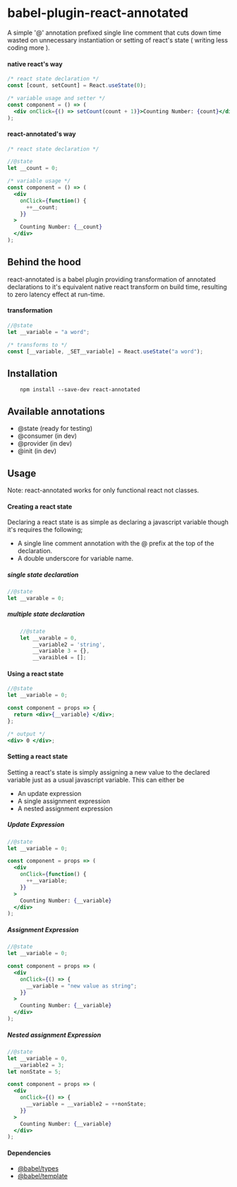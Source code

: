 ﻿# babel-plugin-react-annotated

A simple '@' annotation prefixed single line comment that cuts down time wasted on unnecessary instantiation or setting of react's state ( writing less coding more ).

#### native react's way

```jsx
/* react state declaration */
const [count, setCount] = React.useState(0);

/* variable usage and setter */
const component = () => (
  <div onClick={() => setCount(count + 1)}>Counting Number: {count}</div>
);
```

#### react-annotated's way

```jsx
/* react state declaration */

//@state
let __count = 0;

/* variable usage */
const component = () => (
  <div
    onClick={function() {
      ++__count;
    }}
  >
    Counting Number: {__count}
  </div>
);
```

## Behind the hood

react-annotated is a babel plugin providing transformation of annotated declarations to it's equivalent native react transform on build time, resulting to zero latency effect at run-time.

#### transformation

```jsx
//@state
let __variable = "a word";

/* transforms to */
const [__variable, _SET__variable] = React.useState("a word");
```

## Installation

```batch
    npm install --save-dev react-annotated
```

## Available annotations

- @state (ready for testing)
- @consumer (in dev)
- @provider (in dev)
- @init (in dev)

## Usage

Note: react-annotated works for only functional react not classes.

#### Creating a react state

Declaring a react state is as simple as declaring a javascript variable though it's requires the following;

- A single line comment annotation with the @ prefix at the top of the declaration.
- A double underscore for variable name.

##### single state declaration

```jsx
//@state
let __varable = 0;
```

##### multiple state declaration

```jsx
    //@state
    let __varable = 0,
	    __variable2 = 'string',
	    __variable 3 = {},
	    __varaible4 = [];
```

#### Using a react state

```jsx
//@state
let __variable = 0;

const component = props => {
  return <div>{__variable} </div>;
};

/* output */
<div> 0 </div>;
```

#### Setting a react state

Setting a react's state is simply assigning a new value to the declared variable just as a usual javascript variable.
This can either be

- An update expression
- A single assignment expression
- A nested assignment expression

##### Update Expression

```jsx
//@state
let __variable = 0;

const component = props => (
  <div
    onClick={function() {
      ++__variable;
    }}
  >
    Counting Number: {__variable}
  </div>
);
```

##### Assignment Expression

```jsx
//@state
let __variable = 0;

const component = props => (
  <div
    onClick={() => {
      __variable = "new value as string";
    }}
  >
    Counting Number: {__variable}
  </div>
);
```

##### Nested assignment Expression

```jsx
//@state
let __variable = 0,
  __variable2 = 3;
let nonState = 5;

const component = props => (
  <div
    onClick={() => {
      __variable = __variable2 = ++nonState;
    }}
  >
    Counting Number: {__variable}
  </div>
);
```

#### Dependencies

- [@babel/types](https://github.com/babel/babel/tree/master/packages/babel-types/src/definitions)
- [@babel/template](https://github.com/babel/babel/tree/master/packages/babel-template)
